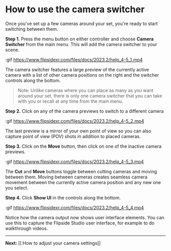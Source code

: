 # How to use the camera switcher

Once you've set up a few cameras around your set, you're ready to start switching between them.

**Step 1.** Press the menu button on either controller and choose **Camera Switcher** from the main menu. This will add the camera switcher to your scene.

:gif https://www.flipsidexr.com/files/docs/2023.2/help_4-5_1.mp4

The camera switcher features a large preview of the currently active camera with a list of other camera positions on the right and the switcher controls along the bottom.

> Note: Unlike cameras where you can place as many as you want around your set, there is only one camera switcher that you can take with you or recall at any time from the main menu.

**Step 2.** Click on any of the camera previews to switch to a different camera

:gif https://www.flipsidexr.com/files/docs/2023.2/help_4-5_2.mp4

The last preview is a mirror of your own point of view so you can also capture point of view (POV) shots in addition to placed cameras.

**Step 3.** Click on the **Move** button, then click on one of the inactive camera previews.

:gif https://www.flipsidexr.com/files/docs/2023.2/help_4-5_3.mp4

The **Cut** and **Move** buttons toggle between cutting cameras and moving between them. Moving between cameras creates seamless camera movement between the currently active camera position and any new one you select.

**Step 4.** Click **Show UI** in the controls along the bottom.

:gif https://www.flipsidexr.com/files/docs/2023.2/help_4-5_4.mp4

Notice how the camera output now shows user interface elements. You can use this to capture the Flipside Studio user interface, for example to do walkthrough videos.

---

**Next:** [[:How to adjust your camera settings]]
